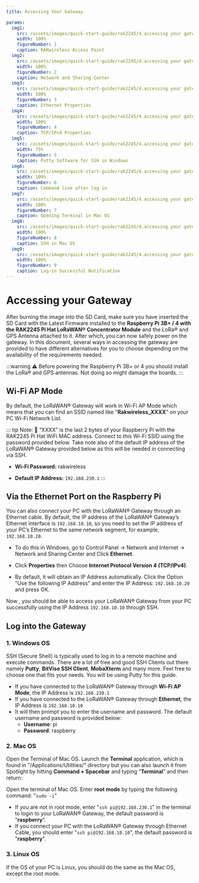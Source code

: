 ```yaml
---
title: Accessing Your Gateway

params:
  img1:
    src: /assets/images/quick-start-guide/rak2245/4.accessing your gateway/wifi.jpg
    width: 100%
    figureNumber: 1
    caption: RAKwireless Access Point
  img2:
    src: /assets/images/quick-start-guide/rak2245/4.accessing your gateway/networ&sharing.png
    width: 100%
    figureNumber: 2
    caption: Network and Sharing Center
  img3:
    src: /assets/images/quick-start-guide/rak2245/4.accessing your gateway/ethernetproperties.jpg
    width: 100%
    figureNumber: 3
    caption: Ethernet Properties
  img4:
    src: /assets/images/quick-start-guide/rak2245/4.accessing your gateway/tcpipv4.jpg
    width: 100%
    figureNumber: 4
    caption: TCP/IPv4 Properties
  img5:
    src: /assets/images/quick-start-guide/rak2245/4.accessing your gateway/puttywindows.png
    width: 75%
    figureNumber: 5
    caption: Putty Software for SSH in Windows
  img6:
    src: /assets/images/quick-start-guide/rak2245/4.accessing your gateway/commandline.png
    width: 100%
    figureNumber: 6
    caption: Command line after log in
  img7:
    src: /assets/images/quick-start-guide/rak2245/4.accessing your gateway/mac_terminal.jpg
    width: 100%
    figureNumber: 7
    caption: Opening Terminal in Mac OS
  img8:
    src: /assets/images/quick-start-guide/rak2245/4.accessing your gateway/sshmac.jpg
    width: 100%
    figureNumber: 8
    caption: SSH in Mac OS
  img9:
    src: /assets/images/quick-start-guide/rak2245/4.accessing your gateway/loginsuccess.jpg
    width: 100%
    figureNumber: 9
    caption: Log-in Successful Notification
---
```


# Accessing your Gateway
After burning the image into the SD Card, make sure you have inserted the SD Card with the Latest Firmware installed to the **Raspberry Pi 3B+ / 4 with the RAK2245 Pi Hat LoRaWAN® Concentrator Module** and the LoRa® and GPS Antenna attached to it. After which, you can now safely power on the gateway. In this document, several ways in accessing the gateway are provided to have different alternatives for you to choose depending on the availability of the requirements needed.

:::warning 
:warning: Before powering the Raspberry Pi 3B+ or 4 you should install the LoRa® and GPS antennas. Not doing so might damage the boards.
:::

## Wi-Fi AP Mode
By default, the LoRaWAN® Gateway will work in Wi-Fi AP Mode which means that you can find an SSID named like "**Rakwireless_XXXX**" on your PC Wi-Fi Network List.

<rk-img :params="$page.frontmatter.params.img1" />

::: tip Note: 
:pencil: “XXXX” is the last 2 bytes of your Raspberry Pi with the RAK2245 Pi Hat WiFi MAC address. Connect to this Wi-Fi SSID using the password provided below. Take note also  of the default IP address of the LoRaWAN® Gateway provided below as this will be needed in connecting via SSH.

* **Wi-Fi Password:** rakwireless

* **Default IP Address:** `192.168.230.1`
:::

## Via the Ethernet Port on the Raspberry Pi
You can also connect your PC with the LoRaWAN® Gateway through an Ethernet cable. By default, the IP address of the LoRaWAN® Gateway’s Ethernet interface is `192.168.10.10`, so you need to set the IP address of your PC’s Ethernet to the same network segment, for example, `192.168.10.20`.

* To do this in Windows, go to Control Panel -> Network and Internet -> Network and Sharing Center and Click **Ethernet**.

<rk-img :params="$page.frontmatter.params.img2" />

* Click **Properties** then Choose **Internet Protocol Version 4 (TCP/IPv4)**.

<rk-img :params="$page.frontmatter.params.img3" />

* By default, it will obtain an IP Address automatically. Click the Option "Use the following IP Address" and enter the IP Address: `192.168.10.20` and press OK.

<rk-img :params="$page.frontmatter.params.img4" />

Now , you should be able to access your LoRaWAN® Gateway from your PC successfully using the IP Address `192.168.10.10` through SSH.

## Log into the Gateway 
### 1. Windows OS
SSH (Secure Shell) is typically used to log in to a remote machine and execute commands. There are a lot of free and good SSH Clients out there namely **Putty**, **BitVise SSH Client**, **MobaXterm** and many more. Feel free to choose one that fits your needs. You will be using Putty for this guide.

<rk-img :params="$page.frontmatter.params.img5" />

* If you have connected to the LoRaWAN® Gateway through **Wi-Fi AP Mode**, the IP Address is `192.168.230.1`
* If you have connected to the LoRaWAN® Gateway through **Ethernet**, the IP Address is `192.168.10.10`
* It will then prompt you to enter the username and password. The default username and password is provided below:
  * **Username**: pi
  * **Password**: raspberry

<rk-img :params="$page.frontmatter.params.img6" />

### 2. Mac OS
Open the Terminal of Mac OS. Launch the **Terminal** application, which is found in "/Applications/Utilities/" directory but you can also launch it from Spotlight by hitting **Command + Spacebar** and typing “**Terminal**” and then return:

<rk-img :params="$page.frontmatter.params.img7" />

Open the terminal of Mac OS. Enter **root mode** by typing the following command: "`sudo -i`"

<rk-img :params="$page.frontmatter.params.img8" />

* If you are not in root mode, enter "`ssh pi@192.168.230.1`" in the terminal to login to your LoRaWAN® Gateway, the default password is "**raspberry**".
* If you connect your PC with the LoRaWAN® Gateway through Ethernet Cable, you should enter "`ssh pi@192.168.10.10`", the default password is "**raspberry**".

<rk-img :params="$page.frontmatter.params.img9" />

### 3. Linux OS
If the OS of your PC is Linux, you should do the same as the Mac OS, except the root mode.